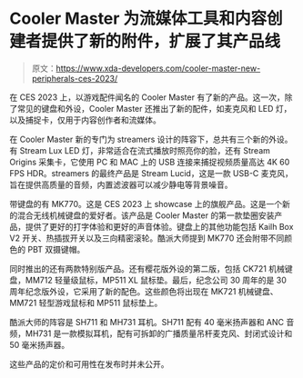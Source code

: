 # Cooler Master 为流媒体工具和内容创建者提供了新的附件，扩展了其产品线

> 原文：<https://www.xda-developers.com/cooler-master-new-peripherals-ces-2023/>

在 CES 2023 上，以游戏配件闻名的 Cooler Master 有了新的产品。这一次，除了常见的键盘和外设，Cooler Master 还推出了新的配件，如麦克风和 LED 灯，以及捕捉卡，仅用于内容创作者和流媒体。

在 Cooler Master 新的专门为 streamers 设计的阵容下，总共有三个新的外设。有 Stream Lux LED 灯，非常适合在流式播放时照亮你的脸，还有 Stream Origins 采集卡，它使用 PC 和 MAC 上的 USB 连接来捕捉视频质量高达 4K 60 FPS HDR。streamers 的最终产品是 Stream Lucid，这是一款 USB-C 麦克风，旨在提供高质量的音频，内置滤波器可以减少静电等背景噪音。

带键盘的有 MK770。这是 CES 2023 上 showcase 上的旗舰产品。这是一个新的混合无线机械键盘的爱好者。该产品是 Cooler Master 的第一款垫圈安装产品，提供了更好的打字体验和更好的声音体验。键盘上的其他功能包括 Kailh Box V2 开关、热插拔开关以及三向精密滚轮。酷派大师提到 MK770 还会附带不同颜色的 PBT 双摄键帽。

同时推出的还有两款特别版产品。还有樱花版外设的第二版，包括 CK721 机械键盘，MM712 轻量级鼠标，MP511 XL 鼠标垫。最后，纪念公司 30 周年的是 30 周年纪念版外设，它采用了新的配色。这些颜色将出现在 MK721 机械键盘、MM721 轻型游戏鼠标和 MP511 鼠标垫上。

酷派大师的阵容是 SH711 和 MH731 耳机。SH711 配有 40 毫米扬声器和 ANC 音频，MH731 是一款模拟耳机，配有可拆卸的广播质量吊杆麦克风、封闭式设计和 50 毫米扬声器。

这些产品的定价和可用性在发布时并未公开。